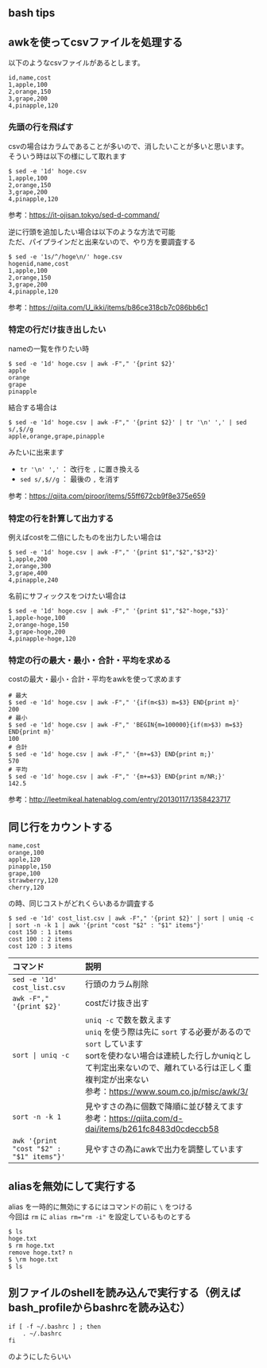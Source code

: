 bash tips
---

## awkを使ってcsvファイルを処理する

以下のようなcsvファイルがあるとします。

```csv:hoge.csv
id,name,cost
1,apple,100
2,orange,150
3,grape,200
4,pinapple,120
```

### 先頭の行を飛ばす

csvの場合はカラムであることが多いので、消したいことが多いと思います。  
そういう時は以下の様にして取れます

```console
$ sed -e '1d' hoge.csv
1,apple,100
2,orange,150
3,grape,200
4,pinapple,120
```

参考：https://it-ojisan.tokyo/sed-d-command/

逆に行頭を追加したい場合は以下のような方法で可能  
ただ、パイプラインだと出来ないので、やり方を要調査する

```
$ sed -e '1s/^/hoge\n/' hoge.csv
hogenid,name,cost
1,apple,100
2,orange,150
3,grape,200
4,pinapple,120
```

参考：https://qiita.com/U_ikki/items/b86ce318cb7c086bb6c1

### 特定の行だけ抜き出したい

nameの一覧を作りたい時

```console
$ sed -e '1d' hoge.csv | awk -F"," '{print $2}'
apple
orange
grape
pinapple
```

結合する場合は

```
$ sed -e '1d' hoge.csv | awk -F"," '{print $2}' | tr '\n' ',' | sed s/,$//g
apple,orange,grape,pinapple
```

みたいに出来ます

- `tr '\n' ','` ： 改行を `,` に置き換える
- `sed s/,$//g` ： 最後の `,` を消す

参考：https://qiita.com/piroor/items/55ff672cb9f8e375e659

### 特定の行を計算して出力する

例えばcostを二倍にしたものを出力したい場合は

```console
$ sed -e '1d' hoge.csv | awk -F"," '{print $1","$2","$3*2}'
1,apple,200
2,orange,300
3,grape,400
4,pinapple,240
```

名前にサフィックスをつけたい場合は

```console
$ sed -e '1d' hoge.csv | awk -F"," '{print $1","$2"-hoge,"$3}'
1,apple-hoge,100
2,orange-hoge,150
3,grape-hoge,200
4,pinapple-hoge,120
```

### 特定の行の最大・最小・合計・平均を求める

costの最大・最小・合計・平均をawkを使って求めます

```console
# 最大
$ sed -e '1d' hoge.csv | awk -F"," '{if(m<$3) m=$3} END{print m}'
200
# 最小
$ sed -e '1d' hoge.csv | awk -F"," 'BEGIN{m=100000}{if(m>$3) m=$3} END{print m}'
100
# 合計
$ sed -e '1d' hoge.csv | awk -F"," '{m+=$3} END{print m;}'
570
# 平均
$ sed -e '1d' hoge.csv | awk -F"," '{m+=$3} END{print m/NR;}'
142.5
```

参考：http://leetmikeal.hatenablog.com/entry/20130117/1358423717

## 同じ行をカウントする

```csv:cost_list.csv
name,cost
orange,100
apple,120
pinapple,150
grape,100
strawberry,120
cherry,120
```

の時、同じコストがどれくらいあるか調査する

```console
$ sed -e '1d' cost_list.csv | awk -F"," '{print $2}' | sort | uniq -c | sort -n -k 1 | awk '{print "cost "$2" : "$1" items"}'
cost 150 : 1 items
cost 100 : 2 items
cost 120 : 3 items
```

| コマンド | 説明 |
|:---|:---|
| `sed -e '1d' cost_list.csv` | 行頭のカラム削除 |
| `awk -F"," '{print $2}'` | costだけ抜き出す |
| `sort \| uniq -c` | `uniq -c` で数を数えます<br /> `uniq` を使う際は先に `sort` する必要があるので `sort` しています<br />sortを使わない場合は連続した行しかuniqとして判定出来ないので、離れている行は正しく重複判定が出来ない<br />参考：https://www.soum.co.jp/misc/awk/3/ |
| `sort -n -k 1` | 見やすさの為に個数で降順に並び替えてます<br />参考：https://qiita.com/d-dai/items/b261fc8483d0cdeccb58 | 
| `awk '{print "cost "$2" : "$1" items"}'` | 見やすさの為にawkで出力を調整しています |

## aliasを無効にして実行する

alias を一時的に無効にするにはコマンドの前に `\` をつける  
今回は `rm` に `alias rm="rm -i"` を設定しているものとする

```console
$ ls
hoge.txt
$ rm hoge.txt
remove hoge.txt? n
$ \rm hoge.txt
$ ls
```

## 別ファイルのshellを読み込んで実行する（例えばbash_profileからbashrcを読み込む）

```
if [ -f ~/.bashrc ] ; then
    . ~/.bashrc
fi
```

のようにしたらいい
